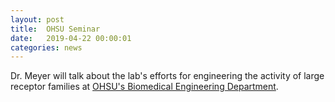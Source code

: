 ```yaml
---
layout: post
title:  OHSU Seminar
date:   2019-04-22 00:00:01
categories: news
---
```


Dr. Meyer will talk about the lab's efforts for engineering the activity of large receptor families at [OHSU's Biomedical Engineering Department](https://www.ohsu.edu/xd/education/schools/school-of-medicine/departments/basic-science-departments/biomedical-engineering/news-and-events/events-calendar.cfm?trumbaEmbed=view%3Devent%26eventid%3D131462674).
